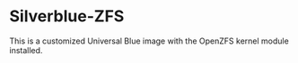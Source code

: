 # Silverblue-ZFS

This is a customized Universal Blue image with the OpenZFS kernel module installed.
